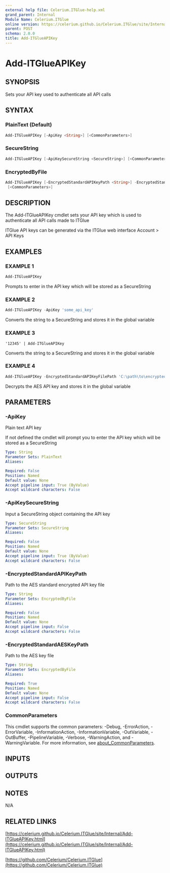 ```yaml
---
external help file: Celerium.ITGlue-help.xml
grand_parent: Internal
Module Name: Celerium.ITGlue
online version: https://celerium.github.io/Celerium.ITGlue/site/Internal/Add-ITGlueAPIKey.html
parent: POST
schema: 2.0.0
title: Add-ITGlueAPIKey
---
```


# Add-ITGlueAPIKey

## SYNOPSIS
Sets your API key used to authenticate all API calls

## SYNTAX

### PlainText (Default)
```powershell
Add-ITGlueAPIKey [-ApiKey <String>] [<CommonParameters>]
```

### SecureString
```powershell
Add-ITGlueAPIKey [-ApiKeySecureString <SecureString>] [<CommonParameters>]
```

### EncryptedByFile
```powershell
Add-ITGlueAPIKey [-EncryptedStandardAPIKeyPath <String>] -EncryptedStandardAESKeyPath <String>
 [<CommonParameters>]
```

## DESCRIPTION
The Add-ITGlueAPIKey cmdlet sets your API key which is used to
authenticate all API calls made to ITGlue

ITGlue API keys can be generated via the ITGlue web interface
    Account \> API Keys

## EXAMPLES

### EXAMPLE 1
```powershell
Add-ITGlueAPIKey
```

Prompts to enter in the API key which will be stored as a SecureString

### EXAMPLE 2
```powershell
Add-ITGlueAPIKey -ApiKey 'some_api_key'
```

Converts the string to a SecureString and stores it in the global variable

### EXAMPLE 3
```
'12345' | Add-ITGlueAPIKey
```

Converts the string to a SecureString and stores it in the global variable

### EXAMPLE 4
```powershell
Add-ITGlueAPIKey -EncryptedStandardAPIKeyFilePath 'C:\path\to\encrypted\key.txt' -EncryptedStandardAESKeyPath 'C:\path\to\decipher\key.txt'
```

Decrypts the AES API key and stores it in the global variable

## PARAMETERS

### -ApiKey
Plain text API key

If not defined the cmdlet will prompt you to enter the API key which
will be stored as a SecureString

```yaml
Type: String
Parameter Sets: PlainText
Aliases:

Required: False
Position: Named
Default value: None
Accept pipeline input: True (ByValue)
Accept wildcard characters: False
```

### -ApiKeySecureString
Input a SecureString object containing the API key

```yaml
Type: SecureString
Parameter Sets: SecureString
Aliases:

Required: False
Position: Named
Default value: None
Accept pipeline input: True (ByValue)
Accept wildcard characters: False
```

### -EncryptedStandardAPIKeyPath
Path to the AES standard encrypted API key file

```yaml
Type: String
Parameter Sets: EncryptedByFile
Aliases:

Required: False
Position: Named
Default value: None
Accept pipeline input: False
Accept wildcard characters: False
```

### -EncryptedStandardAESKeyPath
Path to the AES key file

```yaml
Type: String
Parameter Sets: EncryptedByFile
Aliases:

Required: True
Position: Named
Default value: None
Accept pipeline input: False
Accept wildcard characters: False
```

### CommonParameters
This cmdlet supports the common parameters: -Debug, -ErrorAction, -ErrorVariable, -InformationAction, -InformationVariable, -OutVariable, -OutBuffer, -PipelineVariable, -Verbose, -WarningAction, and -WarningVariable. For more information, see [about_CommonParameters](http://go.microsoft.com/fwlink/?LinkID=113216).

## INPUTS

## OUTPUTS

## NOTES
N/A

## RELATED LINKS

[https://celerium.github.io/Celerium.ITGlue/site/Internal/Add-ITGlueAPIKey.html](https://celerium.github.io/Celerium.ITGlue/site/Internal/Add-ITGlueAPIKey.html)

[https://github.com/Celerium/Celerium.ITGlue](https://github.com/Celerium/Celerium.ITGlue)

